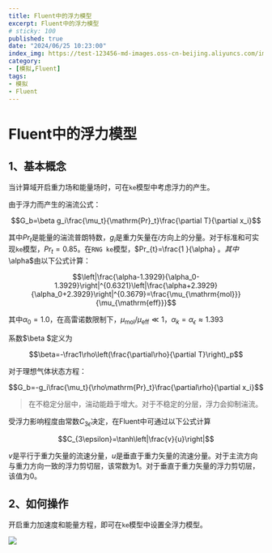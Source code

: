 ```yaml
---
title: Fluent中的浮力模型
excerpt: Fluent中的浮力模型
# sticky: 100
published: true
date: "2024/06/25 10:23:00"
index_img: https://test-123456-md-images.oss-cn-beijing.aliyuncs.com/img/98e72535dccd272812df014544635a46.png
category: 
- [模拟,Fluent]
tags:
- 模拟
- Fluent
---
```


# Fluent中的浮力模型

## 1、基本概念

当计算域开启重力场和能量场时，可在`ke`模型中考虑浮力的产生。

由于浮力而产生的湍流公式：

$$G_b=\beta g_i\frac{\mu_t}{\mathrm{Pr}_t}\frac{\partial T}{\partial x_i}$$

其中$Pr_{t}$是能量的湍流普朗特数，$g_{i}$是重力矢量在$i$方向上的分量。对于标准和可实现`ke`模型，$Pr_{t}=0.85$。在`RNG ke`模型，$Pr_{t}=\frac{1 }{\alpha} $。其中$\alpha$由以下公式计算：

$$\left|\frac{\alpha-1.3929}{\alpha_0-1.3929}\right|^{0.6321}\left|\frac{\alpha+2.3929}{\alpha_0+2.3929}\right|^{0.3679}=\frac{\mu_{\mathrm{mol}}}{\mu_{\mathrm{eff}}}$$

其中$\alpha_{0}=1.0$，在高雷诺数限制下，$\mu_{\mathrm{mol}}/\mu_{\mathrm{eff}}\ll1$，$\alpha_{k}=\alpha_{\epsilon}\approx1.393$

系数$\beta $定义为

$$\beta=-\frac1\rho\left(\frac{\partial\rho}{\partial T}\right)_p$$

对于理想气体状态方程：

$$G_b=-g_i\frac{\mu_t}{\rho\mathrm{Pr}_t}\frac{\partial\rho}{\partial x_i}$$

> 在不稳定分层中，湍动能趋于增大。对于不稳定的分层，浮力会抑制湍流。

受浮力影响程度由常数$C_{3\epsilon }$决定，在Fluent中可通过以下公式计算

$$C_{3\epsilon}=\tanh\left|\frac{v}{u}\right|$$

$v$是平行于重力矢量的流速分量，$u$是垂直于重力矢量的流速分量。对于主流方向与重力方向一致的浮力剪切层，该常数为1。对于垂直于重力矢量的浮力剪切层，该值为0。

## 2、如何操作

开启重力加速度和能量方程，即可在`ke`模型中设置全浮力模型。

![](https://test-123456-md-images.oss-cn-beijing.aliyuncs.com/img/20240625092823.png)